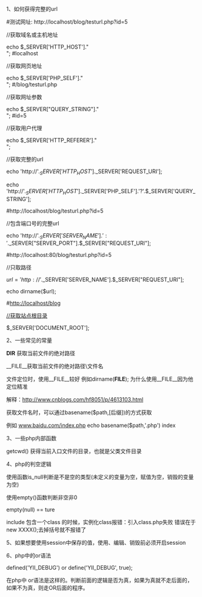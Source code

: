 1、如何获得完整的url

\#测试网址:     http://localhost/blog/testurl.php?id=5

//获取域名或主机地址 

echo $_SERVER['HTTP_HOST']."<br>"; #localhost

//获取网页地址 

echo $_SERVER['PHP_SELF']."<br>"; #/blog/testurl.php

//获取网址参数 

echo $_SERVER["QUERY_STRING"]."<br>"; #id=5

//获取用户代理 

echo $_SERVER['HTTP_REFERER']."<br>"; 

//获取完整的url

echo 'http://'.$_SERVER['HTTP_HOST'].$_SERVER['REQUEST_URI'];

echo 'http://'.$_SERVER['HTTP_HOST'].$_SERVER['PHP_SELF'].'?'.$_SERVER['QUERY_STRING'];

\#http://localhost/blog/testurl.php?id=5

//包含端口号的完整url

echo 'http://'.$_SERVER['SERVER_NAME'].':'.$_SERVER["SERVER_PORT"].$_SERVER["REQUEST_URI"]; 

\#http://localhost:80/blog/testurl.php?id=5

//只取路径

$url='http://'.$_SERVER['SERVER_NAME'].$_SERVER["REQUEST_URI"]; 

echo dirname($url);

\#<http://localhost/blog>

[//获取站点根目录](http://localhost/blog)

$_SERVER['DOCUMENT_ROOT'];

2、一些常见的常量

__DIR__	获取当前文件的绝对路径

__FILE__获取当前文件的绝对路径\文件名

文件定位时，使用__FILE__较好	例如dirname(__FILE__);	为什么使用__FILE__因为他定位精准

解释：<http://www.cnblogs.com/hf8051/p/4613103.html>

获取文件名时，可以通过basename($path,[后缀])的方式获取

例如 www.baidu.com/index.php	echo basename($path,'.php') 	index	

3、一些php内部函数

getcwd()	获得当前入口文件的目录，也就是父类文件目录

4、php的判空逻辑

使用函数is_null判断是不是空的类型(未定义的变量为空，赋值为空，销毁的变量为空)

使用empty()函数判断非空非0

empty(null) == ture

include 包含一个class 的时候，实例化class报错：引入class.php失败 错误在于new XXXX();去掉括号就不报错了

5、如果想要使用session中保存的值，使用、编辑、销毁前必须开启session

6、php中的or语法

defined('YII_DEBUG') or define('YII_DEBUG', true);

在php中 or语法是这样的。判断前面的逻辑是否为真，如果为真就不走后面的，如果不为真，则走OR后面的程序。